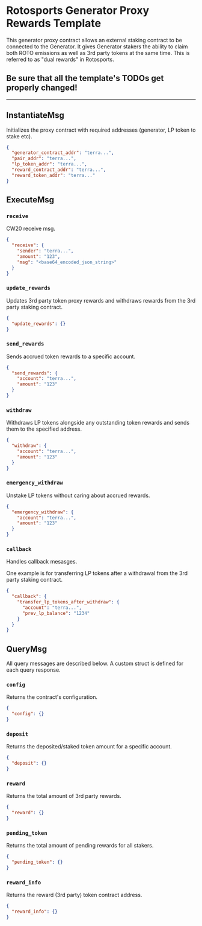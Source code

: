 # Rotosports Generator Proxy Rewards Template

This generator proxy contract allows an external staking contract to be connected to the Generator. It gives Generator stakers the ability to claim both ROTO emissions as well as 3rd party tokens at the same time. This is referred to as "dual rewards" in Rotosports.

## Be sure that all the template's TODOs get properly changed!

---

## InstantiateMsg

Initializes the proxy contract with required addresses (generator, LP token to stake etc).

```json
{
  "generator_contract_addr": "terra...",
  "pair_addr": "terra...",
  "lp_token_addr": "terra...",
  "reward_contract_addr": "terra...",
  "reward_token_addr": "terra..."
}
```

## ExecuteMsg

### `receive`

CW20 receive msg.

```json
{
  "receive": {
    "sender": "terra...",
    "amount": "123",
    "msg": "<base64_encoded_json_string>"
  }
}
```

### `update_rewards`

Updates 3rd party token proxy rewards and withdraws rewards from the 3rd party staking contract.

```json
{
  "update_rewards": {}
}
```

### `send_rewards`

Sends accrued token rewards to a specific account.

```json
{
  "send_rewards": {
    "account": "terra...",
    "amount": "123"
  }
}
```

### `withdraw`

Withdraws LP tokens alongside any outstanding token rewards and sends them to the specified address.

```json
{
  "withdraw": {
    "account": "terra...",
    "amount": "123"
  }
}
```

### `emergency_withdraw`

Unstake LP tokens without caring about accrued rewards.

```json
{
  "emergency_withdraw": {
    "account": "terra...",
    "amount": "123"
  }
}
```

### `callback`

Handles callback mesasges.

One example is for transferring LP tokens after a withdrawal from the 3rd party staking contract.

```json
{
  "callback": {
    "transfer_lp_tokens_after_withdraw": {
      "account": "terra...",
      "prev_lp_balance": "1234"
    }
  }
}

```
## QueryMsg

All query messages are described below. A custom struct is defined for each query response.

### `config`

Returns the contract's configuration.

```json
{
  "config": {}
}
```

### `deposit`

Returns the deposited/staked token amount for a specific account.

```json
{
  "deposit": {}
}
```

### `reward`

Returns the total amount of 3rd party rewards.

```json
{
  "reward": {}
}
```

### `pending_token`

Returns the total amount of pending rewards for all stakers.

```json
{
  "pending_token": {}
}
```

### `reward_info`

Returns the reward (3rd party) token contract address.

```json
{
  "reward_info": {}
}
```
